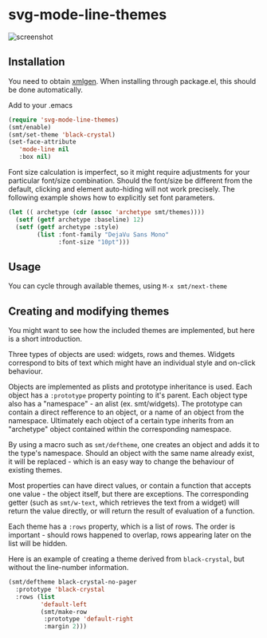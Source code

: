 # svg-mode-line-themes
![screenshot](https://github.com/sabof/svg-mode-line-themes/raw/master/screenshot.png)

## Installation

You need to obtain [xmlgen](https://github.com/philjackson/xmlgen). When
installing through package.el, this should be done automatically.

Add to your .emacs

```lisp
(require 'svg-mode-line-themes)
(smt/enable)
(smt/set-theme 'black-crystal)
(set-face-attribute
   'mode-line nil
   :box nil)
```
Font size calculation is imperfect, so it might require adjustments for your
particular font/size combination. Should the font/size be different from the
default, clicking and element auto-hiding will not work precisely. The
following example shows how to explicitly set font parameters.

```lisp
(let (( archetype (cdr (assoc 'archetype smt/themes))))
  (setf (getf archetype :baseline) 12)
  (setf (getf archetype :style)
        (list :font-family "DejaVu Sans Mono"
              :font-size "10pt")))
```

## Usage

You can cycle through available themes, using `M-x smt/next-theme`

## Creating and modifying themes

You might want to see how the included themes are implemented, but here is a
short introduction.

Three types of objects are used: widgets, rows and themes. Widgets correspond to
bits of text which might have an individual style and on-click behaviour.

Objects are implemented as plists and prototype inheritance is used. Each object
has a `:prototype` property pointing to it's parent. Each object type also has a
"namespace" - an alist (ex. smt/widgets). The prototype can contain a direct
refference to an object, or a name of an object from the namespace. Ultimately
each object of a certain type inherits from an "archetype" object contained
within the corresponding namespace.

By using a macro such as `smt/deftheme`, one creates an object and adds it to the
type's namespace. Should an object with the same name already exist, it will be
replaced - which is an easy way to change the behaviour of existing themes.

Most properties can have direct values, or contain a function that accepts one
value - the object itself, but there are exceptions. The corresponding getter
(such as `smt/w-text`, which retrieves the text from a widget) will return the
value directly, or will return the result of evaluation of a function.

Each theme has a `:rows` property, which is a list of rows. The order is
important - should rows happened to overlap, rows appearing later on the list
will be hidden.

Here is an example of creating a theme derived from `black-crystal`, but without
the line-number information.

```lisp
(smt/deftheme black-crystal-no-pager
  :prototype 'black-crystal
  :rows (list
         'default-left
         (smt/make-row
          :prototype 'default-right
          :margin 2)))
```
